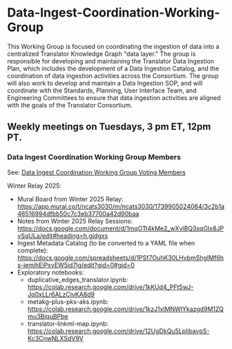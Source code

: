 # Data-Ingest-Coordination-Working-Group

This Working Group is focused on coordinating the ingestion of data into a centralized Translator Knowledge Graph "data layer." 
The group is responsible for developing and maintaining the Translator Data Ingestion Plan, which includes the development of a Data 
Ingestion Catalog, and the coordination of data ingestion activities across the Consortium. The group will 
also work to develop and maintain a Data Ingestion SOP, and will coordinate with the Standards, Planning, User Interface Team, and Engineering 
Committees to ensure that data ingestion activities are aligned with the goals of the Translator Consortium.

## Weekly meetings on Tuesdays, 3 pm ET, 12pm PT.


### Data Ingest Coordination Working Group Members
See: [Data Ingest Coordination Working Group Voting Members](Voting-Members.md)

Winter Relay 2025:

- Mural Board from Winter 2025 Relay: https://app.mural.co/t/ncats3030/m/ncats3030/1739905024064/3c2b1a46516994dfbb50c7c3eb37700a42d90baa
- Notes from Winter 2025 Relay Sessions: https://docs.google.com/document/d/1mqOTt4kMe2_wXvlBQ3xqGIx8JPvSqULa/edit#heading=h.gjdgxs
- Ingest Metadata Catalog (to be converted to a YAML file when complete): https://docs.google.com/spreadsheets/d/1PSf7OuhK30LHvbmShgIMf6hs-jemihElPxvEW5id7lg/edit?gid=0#gid=0 
- Exploratory notebooks:
  - duplicative_edges_translator.ipynb: https://colab.research.google.com/drive/1kKUd4_PFt5wJ-Jq0xLLr6ALzCivKA8d9
  - metakg-plus-pks-aks.ipynb: https://colab.research.google.com/drive/1kzJ1xIMNWlYkazgd9M1ZQmu3BjquBPbe
  - translator-linkml-map.ipynb: https://colab.research.google.com/drive/12UgDkQu5LplibavpS-Kc3CnwNLXSdV9V